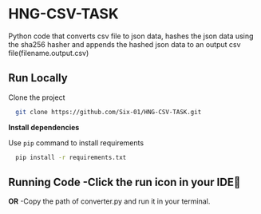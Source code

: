 # HNG-CSV-TASK

Python code that converts csv file to json data, hashes the json data using the sha256 hasher and appends the hashed json data to an output csv file(filename.output.csv)

## Run Locally

Clone the project

```bash
  git clone https://github.com/Six-01/HNG-CSV-TASK.git
```

**Install dependencies**

Use ```pip``` command to install requirements

```cmd
  pip install -r requirements.txt
```

**Running Code**
-Click the run icon in your IDE🤯
---------------------------------------
**OR**
-Copy the path of converter.py and run it in your terminal.
